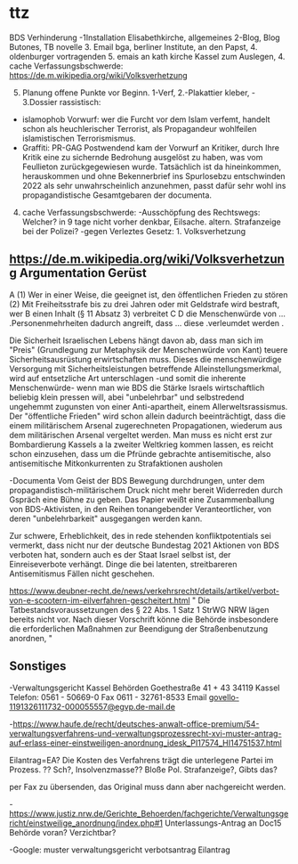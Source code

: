 # ttz


BDS Verhinderung
-1Installation Elisabethkirche, allgemeines
2-Blog, Blog Butones, TB novelle
3. Email bga, berliner Institute, an den Papst, 4. oldenburger vortragenden 5. emais an kath kirche Kassel zum Auslegen,
4. cache Verfassungsbschwerde: 
https://de.m.wikipedia.org/wiki/Volksverhetzung

5.  Planung offene Punkte vor Beginn. 1-Verf, 2.-Plakattier kleber, -
3.Dossier rassistisch:
- islamophob Vorwurf: wer die Furcht vor dem Islam verfemt, handelt schon als heuchlerischer Terrorist, als Propagandeur wohlfeilen islamistischen Terrorismismus.
- Graffiti: PR-GAG Postwendend kam der Vorwurf an Kritiker, durch Ihre Kritik eine zu sichernde Bedrohung ausgelöst zu haben, was vom Feullieton zurückgegewiesen wurde. Tatsächlich ist da hineinkommen, herauskommen und ohne Bekennerbrief ins Spurlosebzu entschwinden 2022 als sehr unwahrscheinlich anzunehmen, passt dafür sehr wohl ins propagandistische Gesamtgebaren der documenta.


4. cache Verfassungsbschwerde: -Ausschöpfung des Rechtswegs: Welcher? in 9 tage nicht vorher denkbar, Eilsache. altern. Strafanzeige bei der Polizei?
-gegen Verleztes Gesetz: 1. Volksverhetzung

https://de.m.wikipedia.org/wiki/Volksverhetzung
Argumentation Gerüst
---------------------
A (1) Wer in einer Weise, die geeignet ist, den öffentlichen Frieden zu stören
(2) Mit Freiheitsstrafe bis zu drei Jahren oder mit Geldstrafe wird bestraft, wer
 B einen Inhalt (§ 11 Absatz 3) verbreitet 
C 
D die Menschenwürde von ...  .Personenmehrheiten dadurch angreift, dass ... diese .verleumdet werden .

Die Sicherheit Israelischen Lebens hängt davon ab, dass man sich im "Preis" (Grundlegung zur Metaphysik der Menschenwürde von Kant) teuere Sicherheitsausrüstung erwirtschaften muss. Dieses die menschenwürdige Versorgung mit Sicherheitsleistungen betreffende Alleinstellungsmerkmal, wird auf entsetzliche Art unterschlagen -und somit die inherente Menschenwürde- wenn man wie BDS die Stärke Israels wirtschaftlich beliebig klein pressen will, abei "unbelehrbar" und selbstredend ungehemmt zugunsten von einer Anti-apartheit, einem Allerweltsrassismus.
Der "öffentliche Frieden"  wird schon allein dadurch beeinträchtigt, dass die einem militärischem Arsenal zugerechneten Propagationen, wiederum aus dem militärischen Arsenal vergeltet werden. Man muss es nicht erst zur Bombardierung Kassels a la zweiter Weltkrieg kommen lassen, es reicht schon einzusehen, dass um die Pfründe gebrachte antisemitische, also antisemitische Mitkonkurrenten zu Strafaktionen ausholen 

-Documenta Vom Geist der BDS Bewegung durchdrungen, unter dem propagandistisch-militärischem Druck nicht mehr
bereit Widerreden durch Gspräch eine Bühne zu geben.
Das Papier weißt eine Zusammenballung von BDS-Aktivisten,
in den Reihen tonangebender Veranteortlicher, von deren
"unbelehrbarkeit" ausgegangen werden kann.

Zur schwere, Erheblichkeit, des in rede stehenden konfliktpotentials
sei vermerkt, dass nicht nur der deutsche Bundestag 2021 Aktionen von
BDS verboten hat, sondern auch es der Staat Israel selbst ist,
der Einreiseverbote verhängt. Dinge die bei latenten, streitbareren Antisemitismus
Fällen nicht geschehen.


https://www.deubner-recht.de/news/verkehrsrecht/details/artikel/verbot-von-e-scootern-im-eilverfahren-gescheitert.html
"
Die Tatbestandsvoraussetzungen des § 22 Abs. 1 Satz 1 StrWG NRW lägen bereits nicht vor. Nach dieser Vorschrift könne die Behörde insbesondere die erforderlichen Maßnahmen zur 
Beendigung der Straßenbenutzung anordnen, "


Sonstiges
---------

-Verwaltungsgericht Kassel Behörden
Goethestraße 41 + 43
34119 Kassel
Telefon:
0561 - 50669-0
Fax 0611 - 32761-8533
Email
govello-1191326111732-000055557@egvp.de-mail.de

-https://www.haufe.de/recht/deutsches-anwalt-office-premium/54-verwaltungsverfahrens-und-verwaltungsprozessrecht-xvi-muster-antrag-auf-erlass-einer-einstweiligen-anordnung_idesk_PI17574_HI14751537.html

Eilantrag=EA?
Die Kosten des Verfahrens trägt die unterlegene Partei im Prozess.
?? Sch?, Insolvenzmasse??  Bloße Pol. Strafanzeige?, Gibts das?

per Fax zu übersenden, das Original muss dann aber nachgereicht werden.

-https://www.justiz.nrw.de/Gerichte_Behoerden/fachgerichte/Verwaltungsgericht/einstweilige_anordnung/index.php#1
 Unterlassungs-Antrag an Doc15 Behörde voran? Verzichtbar?

-Google: muster verwaltungsgericht verbotsantrag Eilantrag
